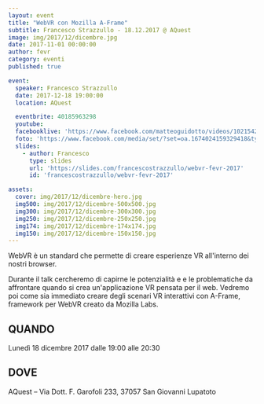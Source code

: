 ```yaml
---
layout: event
title: "WebVR con Mozilla A-Frame"
subtitle: Francesco Strazzullo - 18.12.2017 @ AQuest
image: img/2017/12/dicembre.jpg
date: 2017-11-01 00:00:00
author: fevr
category: eventi
published: true

event:
  speaker: Francesco Strazzullo
  date: 2017-12-18 19:00:00
  location: AQuest

  eventbrite: 40185963298
  youtube:
  facebooklive: 'https://www.facebook.com/matteoguidotto/videos/10215426214272439/'
  foto: 'https://www.facebook.com/media/set/?set=oa.1674024159329418&type=3'
  slides:
    - author: Francesco
      type: slides
      url: 'https://slides.com/francescostrazzullo/webvr-fevr-2017'
      id: 'francescostrazzullo/webvr-fevr-2017'

assets:
  cover: img/2017/12/dicembre-hero.jpg
  img500: img/2017/12/dicembre-500x500.jpg
  img300: img/2017/12/dicembre-300x300.jpg
  img250: img/2017/12/dicembre-250x250.jpg
  img174: img/2017/12/dicembre-174x174.jpg
  img150: img/2017/12/dicembre-150x150.jpg
---
```


WebVR è un standard che permette di creare esperienze VR all'interno dei nostri browser. 

Durante il talk cercheremo di capirne le potenzialità e e le problematiche da affrontare quando 
si crea un'applicazione VR pensata per il web. Vedremo poi come sia immediato creare degli scenari 
VR interattivi con A-Frame, framework per WebVR creato da Mozilla Labs.

## QUANDO

Lunedì 18 dicembre 2017 dalle 19:00 alle 20:30

## DOVE

AQuest – Via Dott. F. Garofoli 233, 37057 San Giovanni Lupatoto
